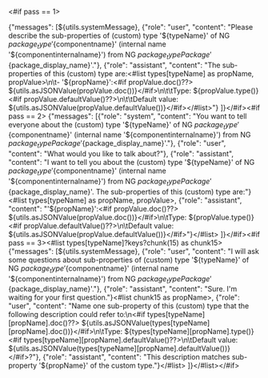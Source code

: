 <#if pass == 1>

{"messages": [${utils.systemMessage},
{"role": "user", "content": "Please describe the sub-properties of (custom) type '${typeName}' of NG ${package_type} '${componentname}' (internal name '${componentinternalname}') from NG ${package_type} Package '${package_display_name}'."},
{"role": "assistant", "content": "The sub-properties of this (custom) type are:<#list types[typeName] as propName, propValue>\n\t- '${propName}':<#if propValue.doc()??> ${utils.asJSONValue(propValue.doc())}</#if>\n\t\tType: ${propValue.type()}<#if propValue.defaultValue()??>\n\t\tDefault value: ${utils.asJSONValue(propValue.defaultValue())}</#if></#list>"}
]}</#if><#if pass == 2>
{"messages": [{"role": "system", "content": "You want to tell everyone about the (custom) type '${typeName}' of NG ${package_type} '${componentname}' (internal name '${componentinternalname}') from NG ${package_type} Package '${package_display_name}'."},
{"role": "user", "content": "What would you like to talk about?"},
{"role": "assistant", "content": "I want to tell you about the (custom) type '${typeName}' of NG ${package_type} '${componentname}' (internal name '${componentinternalname}') from NG ${package_type} Package '${package_display_name}'. The sub-properties of this (custom) type are:"}<#list types[typeName] as propName, propValue>,
{"role": "assistant", "content": "'${propName}':<#if propValue.doc()??> ${utils.asJSONValue(propValue.doc())}</#if>\n\tType: ${propValue.type()}<#if propValue.defaultValue()??>\n\tDefault value: ${utils.asJSONValue(propValue.defaultValue())}</#if>"}</#list>
]}</#if><#if pass == 3><#list types[typeName]?keys?chunk(15) as chunk15>
{"messages": [${utils.systemMessage},
{"role": "user", "content": "I will ask some questions about sub-properties of (custom) type '${typeName}' of NG ${package_type} '${componentname}' (internal name '${componentinternalname}') from NG ${package_type} Package '${package_display_name}'."},
{"role": "assistant", "content": "Sure. I'm waiting for your first question."}<#list chunk15 as propName>,
{"role": "user", "content": "Name one sub-property of this (custom) type that the following description could refer to:\n<#if types[typeName][propName].doc()??> ${utils.asJSONValue(types[typeName][propName].doc())}</#if>\n\tType: ${types[typeName][propName].type()}<#if types[typeName][propName].defaultValue()??>\n\tDefault value: ${utils.asJSONValue(types[typeName][propName].defaultValue())}</#if>?"},
{"role": "assistant", "content": "This description matches sub-property '${propName}' of the custom type."}</#list>
]}</#list></#if>